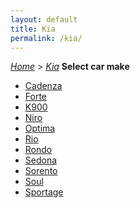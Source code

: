 ```yaml
---
layout: default
title: Kia
permalink: /kia/
---
```

[*Home*](/) > [*Kia*](/kia/)
**Select car make**
- [Cadenza](/kia/cadenza/)
- [Forte](/kia/forte/)
- [K900](/kia/k900/)
- [Niro](/kia/niro/)
- [Optima](/kia/optima/)
- [Rio](/kia/rio/)
- [Rondo](/kia/rondo/)
- [Sedona](/kia/sedona/)
- [Sorento](/kia/sorento/)
- [Soul](/kia/soul/)
- [Sportage](/kia/sportage/)